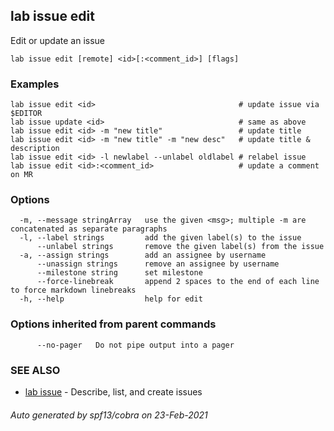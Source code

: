 ## lab issue edit

Edit or update an issue

```
lab issue edit [remote] <id>[:<comment_id>] [flags]
```

### Examples

```
lab issue edit <id>                                # update issue via $EDITOR
lab issue update <id>                              # same as above
lab issue edit <id> -m "new title"                 # update title
lab issue edit <id> -m "new title" -m "new desc"   # update title & description
lab issue edit <id> -l newlabel --unlabel oldlabel # relabel issue
lab issue edit <id>:<comment_id>                   # update a comment on MR
```

### Options

```
  -m, --message stringArray   use the given <msg>; multiple -m are concatenated as separate paragraphs
  -l, --label strings         add the given label(s) to the issue
      --unlabel strings       remove the given label(s) from the issue
  -a, --assign strings        add an assignee by username
      --unassign strings      remove an assignee by username
      --milestone string      set milestone
      --force-linebreak       append 2 spaces to the end of each line to force markdown linebreaks
  -h, --help                  help for edit
```

### Options inherited from parent commands

```
      --no-pager   Do not pipe output into a pager
```

### SEE ALSO

* [lab issue](lab_issue.md)	 - Describe, list, and create issues

###### Auto generated by spf13/cobra on 23-Feb-2021
